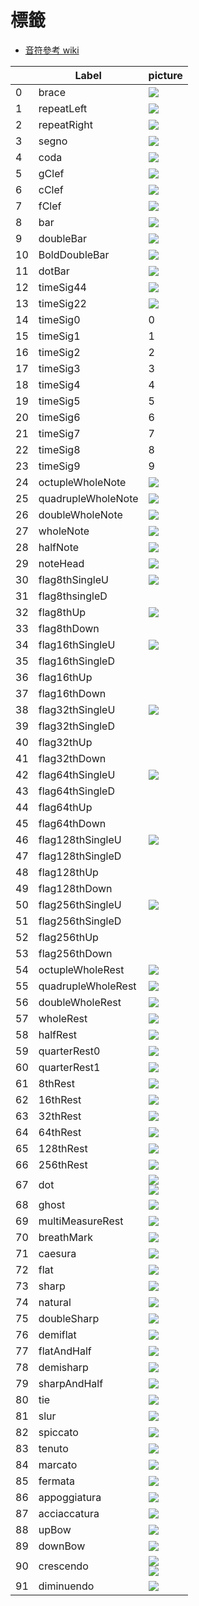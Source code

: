 標籤
===
* [音符參考 wiki](https://en.wikipedia.org/wiki/List_of_musical_symbols#Time_signatures)

|     | Label              | picture                                       |
| --- | ------------------ | --------------------------------------------- |
| 0   | brace              | ![](png/brace.png)                            |
| 1   | repeatLeft         | ![](png/repeatL.png)                          |
| 2   | repeatRight        | ![](png/repeatR.png)                          |
| 3   | segno              | ![](png/Segno.png)                            |
| 4   | coda               | ![](png/coda.png)                             |
| 5   | gClef              | ![](png/Gclef.png)                            |
| 6   | cClef              | ![](png/Cclef.png)                            |
| 7   | fClef              | ![](png/Fclef.png)                            |
| 8   | bar                | ![](png/bar.png)                              |
| 9   | doubleBar          | ![](png/doublebar.png)                        |
| 10  | BoldDoubleBar      | ![](png/boldDoubleBar.png)                    |
| 11  | dotBar             | ![](png/dotBar.png)                           |
| 12  | timeSig44          | ![](png/timeSig0.png)                         |
| 13  | timeSig22          | ![](png/timeSig1.png)                         |
| 14  | timeSig0           | 0                                             |
| 15  | timeSig1           | 1                                             |
| 16  | timeSig2           | 2                                             |
| 17  | timeSig3           | 3                                             |
| 18  | timeSig4           | 4                                             |
| 19  | timeSig5           | 5                                             |
| 20  | timeSig6           | 6                                             |
| 21  | timeSig7           | 7                                             |
| 22  | timeSig8           | 8                                             |
| 23  | timeSig9           | 9                                             |
| 24  | octupleWholeNote   | ![](png/octwholenote.png)                     |
| 25  | quadrupleWholeNote | ![](png/quadwholenote.png)                    |
| 26  | doubleWholeNote    | ![](png/doublewholenote.png)                  |
| 27  | wholeNote          | ![](png/wholenote.png)                        |
| 28  | halfNote           | ![](png/halfnotehead.png)                     |
| 29  | noteHead           | ![](png/headnote.png)                         |
| 30  | flag8thSingleU     | ![](png/flag8th.png)                          |
| 31  | flag8thsingleD     |
| 32  | flag8thUp          | ![](png/mflag8th.png)                         |
| 33  | flag8thDown        |
| 34  | flag16thSingleU    | ![](png/flag16th.png)                         |
| 35  | flag16thSingleD    |
| 36  | flag16thUp         |
| 37  | flag16thDown       |
| 38  | flag32thSingleU    | ![](png/flag32th.png)                         |
| 39  | flag32thSingleD    |
| 40  | flag32thUp         |
| 41  | flag32thDown       |
| 42  | flag64thSingleU    | ![](png/flag64th.png)                         |
| 43  | flag64thSingleD    |
| 44  | flag64thUp         |
| 45  | flag64thDown       |
| 46  | flag128thSingleU   | ![](png/flag128th.png)                        |
| 47  | flag128thSingleD   |
| 48  | flag128thUp        |
| 49  | flag128thDown      |
| 50  | flag256thSingleU   | ![](png/flag256th.png)                        |
| 51  | flag256thSingleD   |
| 52  | flag256thUp        |
| 53  | flag256thDown      |
| 54  | octupleWholeRest   | ![](png/octuplewholerest.png)                 |
| 55  | quadrupleWholeRest | ![](png/quadruplewholerest.png)               |
| 56  | doubleWholeRest    | ![](png/doublewholerest.png)                  |
| 57  | wholeRest          | ![](png/halfRest.png)                         |
| 58  | halfRest           | ![](png/halfRest.png)                         |
| 59  | quarterRest0       | ![](png/quarterRest0.png)                     |
| 60  | quarterRest1       | ![](png/quarterRest1.png)                     |
| 61  | 8thRest            | ![](png/rest8th.png)                          |
| 62  | 16thRest           | ![](png/rest16th.png)                         |
| 63  | 32thRest           | ![](png/rest32th.png)                         |
| 64  | 64thRest           | ![](png/rest64th.png)                         |
| 65  | 128thRest          | ![](png/rest128th.png)                        |
| 66  | 256thRest          | ![](png/rest256th.png)                        |
| 67  | dot                | ![](png/dotnote.png)<br>![](png/staccato.png) |
| 68  | ghost              | ![](png/Ghost_note.png)                       |
| 69  | multiMeasureRest   | ![](png/measurerest.png)                      |
| 70  | breathMark         | ![](png/breath.png)                           |
| 71  | caesura            | ![](png/caesura.png)                          |
| 72  | flat               | ![](png/flat.png)                             |
| 73  | sharp              | ![](png/sharp.png)                            |
| 74  | natural            | ![](png/natural.png)                          |
| 75  | doubleSharp        | ![](png/doublesharp.png)                      |
| 76  | demiflat           |![](png/demiflat.png)
| 77  | flatAndHalf        |![](png/flatAndhalf.png)
| 78  | demisharp          |![](png/demisharp.png)
| 79  | sharpAndHalf       |![](png/sharpAndhalf.png)
| 80  | tie                | ![](png/tie.png)                              |
| 81  | slur               | ![](png/slur.png)                             |
| 82  | spiccato           | ![](png/spiccato.png)                         |
| 83  | tenuto             | ![](png/tenuto.png)                           |
| 84  | marcato            | ![](png/marcato.png)                          |
| 85  | fermata            | ![](png/fermata.png)                          |
| 86  | appoggiatura       | ![](png/appoggiatura.png)                     |
| 87  | acciaccatura       | ![](png/acciaccatura.png)                     |
| 88  | upBow              | ![](png/upbow.png)                            |
| 89  | downBow            | ![](png/downbow.png)                          |
| 90  | crescendo          | ![](png/accent.png)<br>![](png/crescendo.png) |
| 91  | diminuendo         | ![](png/diminuendo.png)                       |




